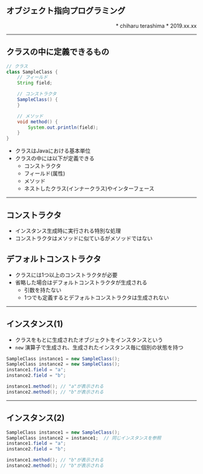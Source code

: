 ## オブジェクト指向プログラミング
<p align="right">
* chiharu terashima
* 2019.xx.xx
</p>

---
## クラスの中に定義できるもの

```java
// クラス
class SampleClass {
    // フィールド
    String field;

    // コンストラクタ
    SampleClass() {
    }

    // メソッド
    void method() {
        System.out.println(field);
    }
}
```

* クラスはJavaにおける基本単位
* クラスの中には以下が定義できる
  * コンストラクタ
  * フィールド(属性)
  * メソッド
  * ネストしたクラス(インナークラス)やインターフェース

---
## コンストラクタ

* インスタンス生成時に実行される特別な処理
* コンストラクタはメソッドに似ているがメソッドではない

## デフォルトコンストラクタ

* クラスには1つ以上のコンストラクタが必要
* 省略した場合はデフォルトコンストラクタが生成される
  * 引数を持たない
  * 1つでも定義するとデフォルトコンストラクタは生成されない

---
## インスタンス(1)

* クラスをもとに生成されたオブジェクトをインスタンスという
* `new` 演算子で生成され、生成されたインスタンス毎に個別の状態を持つ

```java
SampleClass instance1 = new SampleClass();
SampleClass instance2 = new SampleClass();
instance1.field = "a";
instance2.field = "b";

instance1.method(); // "a"が表示される
instance2.method(); // "b"が表示される
```

---
## インスタンス(2)

```java
SampleClass instance1 = new SampleClass();
SampleClass instance2 = instance1;  // 同じインスタンスを参照
instance1.field = "a";
instance2.field = "b";

instance1.method(); // "b"が表示される
instance2.method(); // "b"が表示される
```